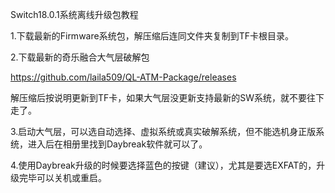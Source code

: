 Switch18.0.1系统离线升级包教程

1.下载最新的Firmware系统包，解压缩后连同文件夹复制到TF卡根目录。

2.下载最新的奇乐融合大气层破解包

https://github.com/laila509/QL-ATM-Package/releases

解压缩后按说明更新到TF卡，如果大气层没更新支持最新的SW系统，就不要往下走了。

3.启动大气层，可以选自动选择、虚拟系统或真实破解系统，但不能选机身正版系统，进入后在相册里找到Daybreak软件就可以了。

4.使用Daybreak升级的时候要选择蓝色的按键（建议），尤其是要选EXFAT的，升级完毕可以关机或重启。
